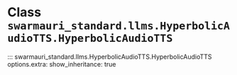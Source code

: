 # Class `swarmauri_standard.llms.HyperbolicAudioTTS.HyperbolicAudioTTS`

::: swarmauri_standard.llms.HyperbolicAudioTTS.HyperbolicAudioTTS
    options.extra:
      show_inheritance: true

